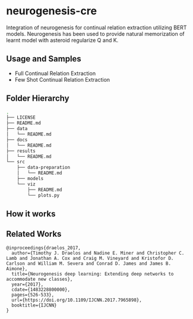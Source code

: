 # neurogenesis-cre
Integration of neurogenesis for continual relation extraction utilizing BERT models.
Neurogenesis has been used to provide natural memorization of learnt model with asteroid regularize Q and K.


## Usage and Samples
 * Full Continual Relation Extraction
 * Few Shot Continual Relation Extraction

## Folder Hierarchy
````bash 
.
├── LICENSE
├── README.md
├── data
│   └── README.md
├── docs
│   └── README.md
├── results
│   └── README.md
└── src
    ├── data-preparation
    │   └── README.md
    ├── models
    └── viz
        ├── README.md
        └── plots.py

````

## How it works


## Related Works
````
@inproceedings{draelos_2017,
  author={Timothy J. Draelos and Nadine E. Miner and Christopher C. Lamb and Jonathan A. Cox and Craig M. Vineyard and Kristofor D. Carlson and William M. Severa and Conrad D. James and James B. Aimone},
  title={Neurogenesis deep learning: Extending deep networks to accommodate new classes},
  year={2017},
  cdate={1483228800000},
  pages={526-533},
  url={https://doi.org/10.1109/IJCNN.2017.7965898},
  booktitle={IJCNN}
}
````

